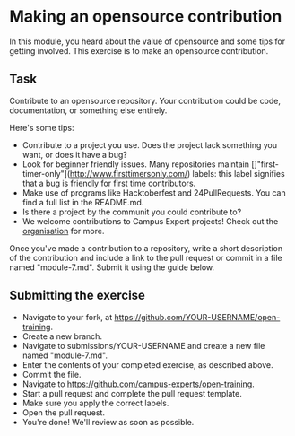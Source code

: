 # Making an opensource contribution

In this module, you heard about the value of opensource and some tips for getting involved. This exercise is to make an opensource contribution.

## Task

Contribute to an opensource repository. Your contribution could be code, documentation, or something else entirely.

Here's some tips:
- Contribute to a project you use. Does the project lack something you want, or does it have a bug?
- Look for beginner friendly issues. Many repositories maintain []"first-timer-only"](http://www.firsttimersonly.com/) labels: this label signifies that a bug is friendly for first time contributors.
- Make use of programs like Hacktoberfest and 24PullRequests. You can find a full list in the README.md.
- Is there a project by the communit you could contribute to?
- We welcome contributions to Campus Expert projects! Check out the [organisation](https://github.com/campus-experts) for more.

Once you've made a contribution to a repository, write a short description of the contribution and include a link to the pull request or commit in a file named "module-7.md". Submit it using the guide below. 

## Submitting the exercise

- Navigate to your fork, at https://github.com/YOUR-USERNAME/open-training.
- Create a new branch.
- Navigate to submissions/YOUR-USERNAME and create a new file named "module-7.md".
- Enter the contents of your completed exercise, as described above.
- Commit the file.
- Navigate to https://github.com/campus-experts/open-training.
- Start a pull request and complete the pull request template.
- Make sure you apply the correct labels.
- Open the pull request.
- You're done! We'll review as soon as possible.
